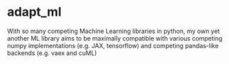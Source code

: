 # adapt_ml
With so many competing Machine Learning libraries in python, my own yet another ML library aims to be maximally compatible with various competing numpy implementations (e.g. JAX, tensorflow) and competing pandas-like backends (e.g. vaex and cuML)
